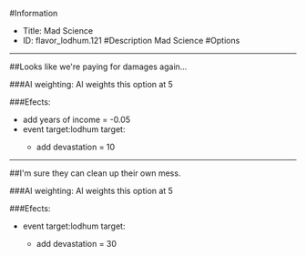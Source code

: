 #Information
 - Title: Mad Science
 - ID: flavor_lodhum.121
#Description
Mad Science
#Options

___
##Looks like we're paying for damages again…

###AI weighting:
AI weights this option at 5


###Efects:<ul><li>add years of income = -0.05</li><li>event target:lodhum target:</li><ul><li>add devastation = 10</li></ul></ul>

___
##I'm sure they can clean up their own mess.

###AI weighting:
AI weights this option at 5


###Efects:<ul><li>event target:lodhum target:</li><ul><li>add devastation = 30</li></ul></ul>
